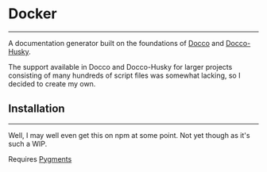 # Docker
--------
A documentation generator built on the foundations of [Docco](http://jashkenas.github.com/docco/) and [Docco-Husky](https://github.com/mbrevoort/docco-husky).

The support available in Docco and Docco-Husky for larger projects consisting of many hundreds of script files was somewhat lacking, so I decided to create my own.

## Installation
---------------
Well, I may well even get this on npm at some point. Not yet though as it's such a WIP.

Requires [Pygments](http://pygments.org/)